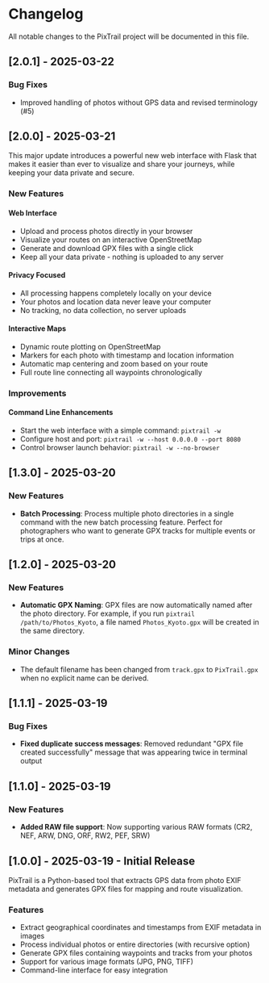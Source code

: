 # Changelog

All notable changes to the PixTrail project will be documented in this file.

## [2.0.1] - 2025-03-22

### Bug Fixes
* Improved handling of photos without GPS data and revised terminology (#5)

## [2.0.0] - 2025-03-21

This major update introduces a powerful new web interface with Flask that makes it easier than ever to visualize and share your journeys, while keeping your data private and secure.

### New Features
#### Web Interface
* Upload and process photos directly in your browser
* Visualize your routes on an interactive OpenStreetMap
* Generate and download GPX files with a single click
* Keep all your data private - nothing is uploaded to any server

#### Privacy Focused
* All processing happens completely locally on your device
* Your photos and location data never leave your computer
* No tracking, no data collection, no server uploads

#### Interactive Maps
* Dynamic route plotting on OpenStreetMap
* Markers for each photo with timestamp and location information
* Automatic map centering and zoom based on your route
* Full route line connecting all waypoints chronologically

### Improvements
#### Command Line Enhancements
* Start the web interface with a simple command: `pixtrail -w`
* Configure host and port: `pixtrail -w --host 0.0.0.0 --port 8080`
* Control browser launch behavior: `pixtrail -w --no-browser`

## [1.3.0] - 2025-03-20

### New Features
* **Batch Processing**: Process multiple photo directories in a single command with the new batch processing feature. Perfect for photographers who want to generate GPX tracks for multiple events or trips at once.

## [1.2.0] - 2025-03-20

### New Features
* **Automatic GPX Naming**: GPX files are now automatically named after the photo directory. For example, if you run `pixtrail /path/to/Photos_Kyoto`, a file named `Photos_Kyoto.gpx` will be created in the same directory.

### Minor Changes
* The default filename has been changed from `track.gpx` to `PixTrail.gpx` when no explicit name can be derived.

## [1.1.1] - 2025-03-19

### Bug Fixes
* **Fixed duplicate success messages**: Removed redundant "GPX file created successfully" message that was appearing twice in terminal output

## [1.1.0] - 2025-03-19

### New Features
* **Added RAW file support**: Now supporting various RAW formats (CR2, NEF, ARW, DNG, ORF, RW2, PEF, SRW)

## [1.0.0] - 2025-03-19 - Initial Release

PixTrail is a Python-based tool that extracts GPS data from photo EXIF metadata and generates GPX files for mapping and route visualization.

### Features
* Extract geographical coordinates and timestamps from EXIF metadata in images
* Process individual photos or entire directories (with recursive option)
* Generate GPX files containing waypoints and tracks from your photos
* Support for various image formats (JPG, PNG, TIFF)
* Command-line interface for easy integration
